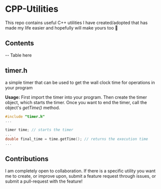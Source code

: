 # CPP-Utilities
This repo contains useful C++ utilities I have created/adopted that has made my life easier and hopefully will make yours too 💪

## Contents
-- Table here

## timer.h
a simple timer that can be used to get the wall clock time for operations in your program


**Usage:**
First import the timer into your program. Then create the timer object, which starts the timer. Once you want to end the timer, call the object's _getTime()_ method.
```cpp
#include "timer.h"
...

timer time; // starts the timer
...
double final_time = time.getTime(); // returns the execution time
...
```

## Contributions
I am completely open to collaboration. If there is a specific utility you want me to create, or improve upon, submit a feature request through issues, or submit a pull-request with the feature! 
